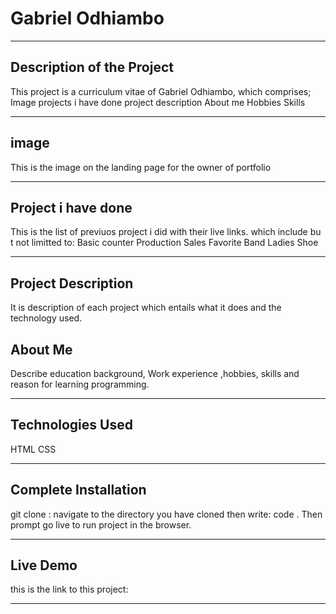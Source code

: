 # Gabriel Odhiambo
___
## Description of the Project
This project is a curriculum vitae of Gabriel Odhiambo, which comprises;
   Image
   projects i have done
   project description
   About me
   Hobbies
   Skills
___
## image 
This is the image on the landing page for the owner of portfolio
___
## Project i have done 
This is the list of previuos project i did with their live links.
which include bu t not limitted to:
         Basic counter
         Production Sales
         Favorite Band
         Ladies Shoe
___
## Project Description
It is description of each project which entails what it does and the technology used.

## About Me
Describe education background, Work experience ,hobbies, skills and  reason for learning programming.
___
## Technologies Used

   HTML
   CSS
___
## Complete Installation

git clone :
navigate to the directory you have cloned then write: code .
Then prompt go live to run project in the browser.
___

## Live Demo

this is the link to this project: 
___







